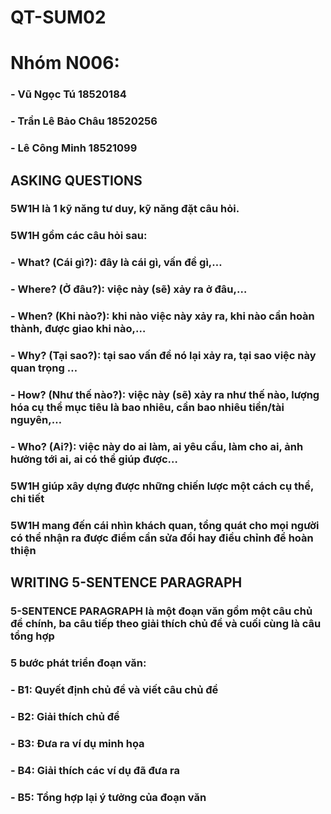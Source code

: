 # QT-SUM02

# Nhóm N006:
### - Vũ Ngọc Tú 18520184
### - Trần Lê Bảo Châu 18520256
### - Lê Công Minh 18521099

## ASKING QUESTIONS
### 5W1H là 1 kỹ năng tư duy, kỹ năng đặt câu hỏi.
### 5W1H gồm các câu hỏi sau:
###   - What? (Cái gì?): đây là cái gì, vấn đề gì,…
###   - Where? (Ở đâu?): việc này (sẽ) xảy ra ở đâu,…
###   - When? (Khi nào?): khi nào việc này xảy ra, khi nào cần hoàn thành, được giao khi nào,…
###   - Why? (Tại sao?): tại sao vấn đề nó lại xảy ra, tại sao việc này quan trọng …
###   - How? (Như thế nào?): việc này (sẽ) xảy ra như thế nào, lượng hóa cụ thể mục tiêu là bao nhiêu, cần bao nhiêu tiền/tài nguyên,…
###   - Who? (Ai?): việc này do ai làm, ai yêu cầu, làm cho ai, ảnh hưởng tới ai, ai có thể giúp được…

### 5W1H giúp xây dựng được những chiến lược một cách cụ thể, chi tiết
### 5W1H mang đến cái nhìn khách quan, tổng quát cho mọi người có thể nhận ra được điểm cần sửa đổi hay điều chỉnh để hoàn thiện


## WRITING 5-SENTENCE PARAGRAPH
### 5-SENTENCE PARAGRAPH là một đoạn văn gồm một câu chủ đề chính, ba câu tiếp theo giải thích chủ đề và cuối cùng là câu tổng hợp
### 5 bước phát triển đoạn văn:
###   - B1: Quyết định chủ đề và viết câu chủ đề
###   - B2: Giải thích chủ đề
###   - B3: Đưa ra ví dụ minh họa
###   - B4: Giải thích các ví dụ đã đưa ra
###   - B5: Tổng hợp lại ý tưởng của đoạn văn
